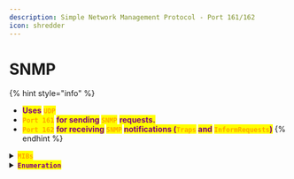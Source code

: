 ```yaml
---
description: Simple Network Management Protocol - Port 161/162
icon: shredder
---
```


# SNMP

{% hint style="info" %}
* <mark style="color:purple;">**Uses**</mark> <mark style="color:orange;">**`UDP`**</mark>
* <mark style="color:orange;">**`Port 161`**</mark> <mark style="color:purple;">**for sending**</mark>**&#x20;**<mark style="color:orange;">**`SNMP`**</mark> <mark style="color:purple;">**requests.**</mark>
* <mark style="color:orange;">**`Port 162`**</mark> <mark style="color:purple;">**for receiving**</mark>**&#x20;**<mark style="color:orange;">**`SNMP`**</mark>**&#x20;**<mark style="color:purple;">**notifications (**</mark><mark style="color:orange;">**`Traps`**</mark>**&#x20;**<mark style="color:purple;">**and**</mark>**&#x20;**<mark style="color:orange;">**`InformRequests`**</mark><mark style="color:purple;">**)**</mark>
{% endhint %}

<details>

<summary><mark style="color:orange;"><strong><code>MIBs</code></strong></mark></summary>

{% code title="Installation" %}
```bash
sudo pacman -Sy snmp-mibs-downloader
```
{% endcode %}

</details>

<details>

<summary><mark style="color:purple;"><strong><code>Enumeration</code></strong></mark></summary>

{% code title="Install snmpwalk" %}
```sh
sudo pacman -Sy net-snmp
```
{% endcode %}

{% code title="Install onesixtyone" %}
```bash
yay -S onesixtyone-git 
```
{% endcode %}

{% hint style="info" %}
{% code title="Full Enumeration" %}
```bash
snmpwalk -v 2c -c public 10.10.10.92
```
{% endcode %}

{% code title="Scan SNMP on an IP" %}
```bash
snmpwalk -v 2c -c public 10.129.42.253 1.3.6.1.2.1.1.5.0
```
{% endcode %}

{% code title="Enumerate Process" %}
```bash
snmpbulkwalk -v2c -c public 10.10.10.92 hrSWRunName
```
{% endcode %}

{% code title="Enumerate within processes" %}
```bash
snmpbulkwalk -v2c -c public 10.10.10.92 hrSWRunTable | grep <PID>
```
{% endcode %}

{% code title="Enumerate Interfaces" %}
```bash
snmpbulkwalk -v2c -c public 10.10.10.92 ipAddressType
```
{% endcode %}

{% code title="Brute force Secret String" %}
```bash
onesixtyone -c dict.txt 10.129.42.254
```
{% endcode %}
{% endhint %}

</details>
